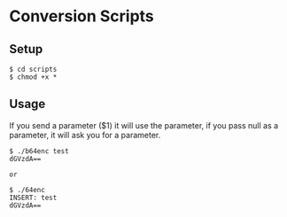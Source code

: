 # Conversion Scripts

## Setup
```
$ cd scripts
$ chmod +x *
```
## Usage

If you send a parameter ($1) it will use the parameter, if you pass null as a parameter,
it will ask you for a parameter.

```
$ ./b64enc test
dGVzdA==

or

$ ./64enc
INSERT: test
dGVzdA==
```
